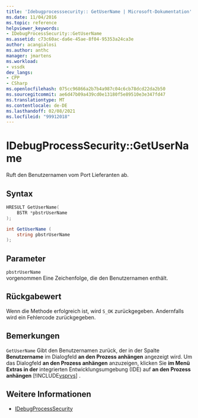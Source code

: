 ```yaml
---
title: 'Idebugprocesssecurity:: GetUserName | Microsoft-Dokumentation'
ms.date: 11/04/2016
ms.topic: reference
helpviewer_keywords:
- IDebugProcessSecurity::GetUserName
ms.assetid: c73c60ac-da6e-45ae-8f04-95353a24ca3e
author: acangialosi
ms.author: anthc
manager: jmartens
ms.workload:
- vssdk
dev_langs:
- CPP
- CSharp
ms.openlocfilehash: 075cc96866a2b7b4a987c04c6cb78dcd22da2b50
ms.sourcegitcommit: ae6d47b09a439cd0e13180f5e89510e3e347fd47
ms.translationtype: MT
ms.contentlocale: de-DE
ms.lasthandoff: 02/08/2021
ms.locfileid: "99912018"
---
```

# <a name="idebugprocesssecuritygetusername"></a>IDebugProcessSecurity::GetUserName
Ruft den Benutzernamen vom Port Lieferanten ab.

## <a name="syntax"></a>Syntax

```cpp
HRESULT GetUserName(
    BSTR *pbstrUserName
);
```

```csharp
int GetUserName (
    string pbstrUserName
);
```

## <a name="parameters"></a>Parameter
`pbstrUserName`\
vorgenommen Eine Zeichenfolge, die den Benutzernamen enthält.

## <a name="return-value"></a>Rückgabewert
 Wenn die Methode erfolgreich ist, wird `S_OK` zurückgegeben. Andernfalls wird ein Fehlercode zurückgegeben.

## <a name="remarks"></a>Bemerkungen
 `GetUserName` Gibt den Benutzernamen zurück, der in der Spalte **Benutzername** im Dialogfeld **an den Prozess anhängen** angezeigt wird. Um das Dialogfeld **an den Prozess anhängen** anzuzeigen, klicken Sie **im Menü Extras in der** integrierten Entwicklungsumgebung (IDE) auf **an den Prozess anhängen** [!INCLUDE[vsprvs](../../../code-quality/includes/vsprvs_md.md)] .

## <a name="see-also"></a>Weitere Informationen
- [IDebugProcessSecurity](../../../extensibility/debugger/reference/idebugprocesssecurity.md)
